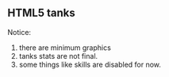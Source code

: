 HTML5 tanks
----------------------------

Notice:
1. there are minimum graphics
2. tanks stats are not final.
3. some things like skills are disabled for now.
